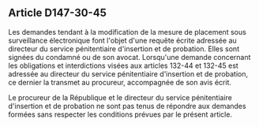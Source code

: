 Article D147-30-45
----
Les demandes tendant à la modification de la mesure de placement sous
surveillance électronique font l'objet d'une requête écrite adressée au
directeur du service pénitentiaire d'insertion et de probation. Elles sont
signées du condamné ou de son avocat. Lorsqu'une demande concernant les
obligations et interdictions visées aux articles 132-44 et 132-45 est adressée
au directeur du service pénitentiaire d'insertion et de probation, ce dernier la
transmet au procureur, accompagnée de son avis écrit.

Le procureur de la République et le directeur du service pénitentiaire
d'insertion et de probation ne sont pas tenus de répondre aux demandes formées
sans respecter les conditions prévues par le présent article.
